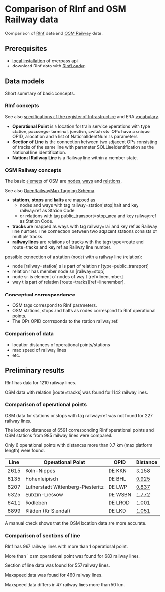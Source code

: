 # Comparison of RInf and OSM Railway data

Comparison of [RInf](https://www.era.europa.eu/registers_en#rinf) data and [OSM Railway](https://wiki.openstreetmap.org/wiki/Railways) data.

## Prerequisites

* [local installation](https://wiki.openstreetmap.org/wiki/Overpass_API/Installation) of overpass api
* download RInf data with [RInfLoader](https://github.com/bergmannjg/RInfData/tree/main/src/RInfLoader).

## Data models

Short summary of basic concepts.

### RInf concepts

See also [specifications of the register of Infrastructure](https://www.era.europa.eu/sites/default/files/registers/docs/rinf_application_guide_for_register_en.pdf) and ERA [vocabulary](http://era.ilabt.imec.be/era-vocabulary/index-en.html).

* **Operational Point** is a location for train service operations with type station, passenger terminal, junction, switch etc. OPs have a unique OPID, a location and a list of NationalIdentNum as parameters.
* **Section of Line** is the connection between two adjacent OPs consisting of tracks of the same line with parameter SOLLineIdentification as the National line identification.
* **National Railway Line** is a Railway line within a member state.

### OSM Railway concepts

The basic [elemets](https://wiki.openstreetmap.org/wiki/Elements) of OSM are [nodes](https://wiki.openstreetmap.org/wiki/Node), [ways](https://wiki.openstreetmap.org/wiki/Way) and [relations](https://wiki.openstreetmap.org/wiki/Relation).

See also [OpenRailwayMap Tagging Schema](https://wiki.openstreetmap.org/wiki/OpenRailwayMap/Tagging).

* **stations**, **stops** and **halts** are mapped as
  * nodes and ways with tag railway=station|stop|halt and key railway:ref as Station Code 
  * or relations with tag public_transport=stop_area and key railway:ref as Station Code.
* **tracks** are mapped as ways with tag railway=rail and key ref as Railway line number. The connection between two adjacent stations consists of multiple tracks.
* **railway lines** are relations of tracks with the tags type=route and route=tracks and key ref as Railway line number.

possible connection of a station (node) with a railway line (relation):

* node [railway=station] s is part of relation r [type=public_transport]
* relation r has member node sn [railway=stop]
* node sn is element of nodes of way t [ref=linenumber]
* way t is part of relation [route=tracks][ref=linenumber].

### Conceptual correspondence

* OSM tags correspond to RInf parameters.
* OSM stations, stops and halts as nodes correspond to RInf operational points.
* The OPs OPID corrrsponds to the station railway:ref.

### Comparison of data

* location distances of operational points/stations
* max speed of railway lines
* etc.

## Preliminary results

RInf has data for 1210 railway lines.

OSM data with relation [route=tracks] was found for 1142 railway lines.

### Comparison of operational points

OSM data for stations or stops with tag railway:ref was not found for 227 railway lines.

The location distances of 6591 corresponding RInf operational points and OSM stations from 985 railway lines were compared.

Only 6 operational points with distances more than 0.7 km (max platform length) were found.

|Line|Operational Point|OPID|Distance
|---|---|---|---|
|2615|Köln-Nippes|DE  KKN|[3.158](https://brouter.de/brouter-web/#map=14/50.984453/6.921787/osm-mapnik-german_style&pois=6.921787,50.984453,RInf;6.941777,50.958994,OSM&profile=rail)|
|6135|Hohenleipisch|DE  BHL|[0.925](https://brouter.de/brouter-web/#map=14/51.499293/13.574746/osm-mapnik-german_style&pois=13.574746,51.499293,RInf;13.565695,51.493172,OSM&profile=rail)|
|6207|Lutherstadt Wittenberg-Piesteritz|DE  LWP|[0.837](https://brouter.de/brouter-web/#map=14/51.870960/12.608751/osm-mapnik-german_style&pois=12.608751,51.870960,RInf;12.596647,51.871883,OSM&profile=rail)|
|6325|Subzin-Liessow|DE WSBN|[1.772](https://brouter.de/brouter-web/#map=14/53.876122/12.351091/osm-mapnik-german_style&pois=12.351091,53.876122,RInf;12.347621,53.891930,OSM&profile=rail)|
|6411|Rodleben|DE LROD|[1.001](https://brouter.de/brouter-web/#map=14/51.901843/12.204526/osm-mapnik-german_style&pois=12.204526,51.901843,RInf;12.217290,51.897486,OSM&profile=rail)|
|6899|Kläden (Kr Stendal)|DE  LKD|[1.051](https://brouter.de/brouter-web/#map=14/52.640786/11.648791/osm-mapnik-german_style&pois=11.648791,52.640786,RInf;11.660941,52.634874,OSM&profile=rail)|

A manual check shows that the OSM location data are more accurate.

### Comparison of sections of line

RInf has 967 railway lines with more than 1 operational point.

More than 1 osm operational point was found for 680 railway lines.

Section of line data was found for 557 railway lines.

Maxspeed data was found for 460 railway lines.

Maxspeed data differs in 47 railway lines more than 50 km.
